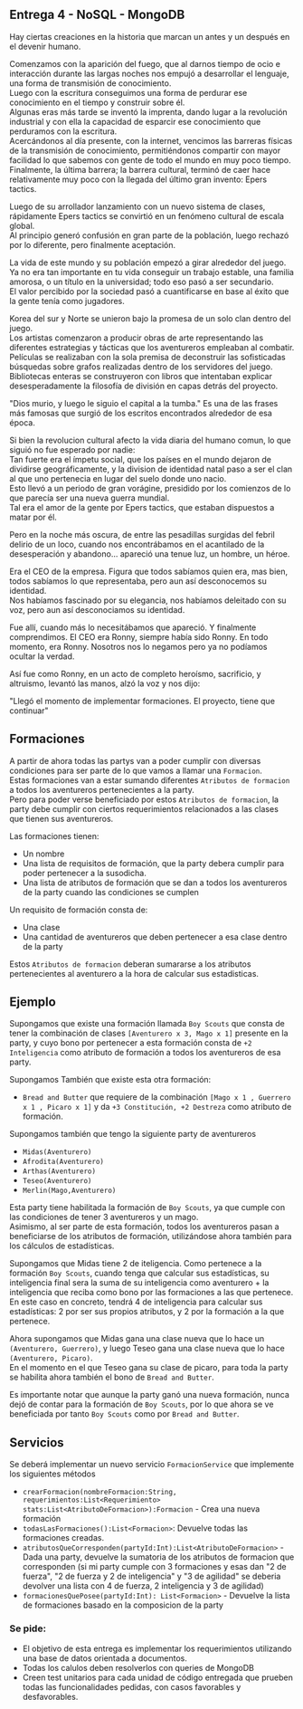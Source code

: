 
## Entrega 4 - NoSQL - MongoDB
Hay ciertas creaciones en la historia que marcan un antes y un después en el devenir humano.

Comenzamos con la aparición del fuego, que al darnos tiempo de ocio e interacción durante las largas noches nos empujó a desarrollar el lenguaje, una forma de transmisión de conocimiento. <br />
Luego con la escritura conseguimos una forma de perdurar ese conocimiento en el tiempo y construir sobre él.  <br />
Algunas eras más tarde se inventó la imprenta, dando lugar a la revolución industrial y con ella la capacidad de esparcir ese conocimiento que perduramos con la escritura.  <br />
Acercándonos al día presente, con la internet, vencimos las barreras físicas de la transmisión de conocimiento, permitiéndonos compartir con mayor facilidad lo que sabemos con gente de todo el mundo en muy poco tiempo.  <br />
Finalmente, la última barrera; la barrera cultural, terminó de caer hace relativamente muy poco con la llegada del último gran invento: Epers tactics.

Luego de su arrollador lanzamiento con un nuevo sistema de clases, rápidamente Epers tactics se convirtió en un fenómeno cultural de escala global.  <br />
Al principio generó confusión en gran parte de la población, luego rechazó por lo diferente, pero finalmente aceptación.

La vida de este mundo y su población empezó a girar alrededor del juego. Ya no era tan importante en tu vida conseguir un trabajo estable, una familia amorosa, o un título en la universidad; todo eso pasó a ser secundario.  <br />
El valor percibido por la sociedad pasó a cuantificarse en base al éxito que la gente tenía como jugadores.

Korea del sur y Norte se unieron bajo la promesa de un solo clan dentro del juego.  <br />
Los artistas comenzaron a producir obras de arte representando las diferentes estrategias y tácticas que los aventureros empleaban al combatir.  <br />
Películas se realizaban con la sola premisa de deconstruir las sofisticadas búsquedas sobre grafos realizadas dentro de los servidores del juego.  <br />
Bibliotecas enteras se construyeron con libros que intentaban explicar desesperadamente la filosofía de división en capas detrás del proyecto.

"Dios murio, y luego le siguio el capital a la tumba." Es una de las frases más famosas que surgió de los escritos encontrados alrededor de esa época.

Si bien la revolucion cultural afecto la vida diaria del humano comun, lo que siguió no fue esperado por nadie:   <br />
Tan fuerte era el ímpetu social, que los países en el mundo dejaron de dividirse geográficamente, y la division de identidad natal paso a ser el clan al que uno pertenecia en lugar del suelo donde uno nacio.   <br />
Esto llevó a un periodo de gran vorágine, presidido por los comienzos de lo que parecía ser una nueva guerra mundial.  <br />
Tal era el amor de la gente por Epers tactics, que estaban dispuestos a matar por él.

Pero en la noche más oscura, de entre las pesadillas surgidas del febril delirio de un loco, cuando nos encontrábamos en el acantilado de la desesperación y abandono...  apareció una tenue luz, un hombre, un héroe.

Era el CEO de la empresa. Figura que todos sabíamos quien era, mas bien, todos sabíamos  lo que representaba, pero aun así desconocemos su identidad.  <br />
Nos habíamos fascinado por su elegancia, nos habíamos deleitado con su voz, pero aun así desconociamos su identidad.

Fue allí, cuando más lo necesitábamos que apareció. Y finalmente comprendimos. El CEO era Ronny, siempre había sido Ronny. En todo momento, era Ronny. Nosotros nos lo negamos pero ya no podíamos ocultar la verdad.

Así fue como Ronny, en un acto de completo heroísmo, sacrificio, y altruismo, levantó las manos, alzó la voz y nos dijo:

"Llegó el momento de implementar formaciones. El proyecto, tiene que continuar"


## Formaciones

A partir de ahora todas las partys van a poder cumplir con diversas condiciones para ser parte de lo que vamos a llamar una `Formacion`. <br />
Estas formaciones van a estar sumando diferentes `Atributos de formacion` a todos los aventureros pertenecientes a la party.  <br />
Pero para poder verse beneficiado por estos `Atributos de formacion`, la party debe cumplir con ciertos requerimientos relacionados a las clases que tienen sus aventureros. <br />

Las formaciones tienen:
- Un nombre
- Una lista de requisitos de formación, que la party debera cumplir para poder pertenecer a la susodicha.
- Una lista de atributos de formación que se dan a todos los aventureros de la party cuando las condiciones se cumplen

Un requisito de formación consta de:
- Una clase
- Una cantidad de aventureros que deben pertenecer a esa clase dentro de la party

Estos `Atributos de formacion` deberan sumararse a los atributos pertenecientes al aventurero a la hora de calcular sus estadisticas.

## Ejemplo

Supongamos que existe una formación llamada `Boy Scouts` que consta de tener la combinación de clases `[Aventurero x 3, Mago x 1]` presente en la party, y cuyo bono por pertenecer a esta formación consta de `+2 Inteligencia` como atributo de formación a todos los aventureros de esa party.

Supongamos También que existe esta otra formación:
- `Bread and Butter` que requiere de la combinación `[Mago x 1 , Guerrero x 1 , Picaro x 1]` y da `+3 Constitución, +2 Destreza` como atributo de formación.

Supongamos también que tengo la siguiente party de aventureros

- `Midas(Aventurero)`
- `Afrodita(Aventurero)`
- `Arthas(Aventurero)`
- `Teseo(Aventurero)`
- `Merlin(Mago,Aventurero)`

Esta party tiene habilitada la formación de `Boy Scouts`, ya que cumple con las condiciones de tener 3 aventureros y un mago. <br />
Asimismo, al ser parte de esta formación, todos los aventureros pasan a beneficiarse de los atributos de formación, utilizándose ahora también para los cálculos de estadísticas.

Supongamos que Midas tiene 2 de iteligencia. Como pertenece a la formación  `Boy Scouts`, cuando tenga que calcular sus estadísticas, su inteligencia final sera la suma de su inteligencia como aventurero + la inteligencia que reciba como bono por las formaciones a las que pertenece.   <br />
En este caso en concreto, tendrá 4 de inteligencia para calcular sus estadísticas: 2 por ser sus propios atributos, y 2 por la formación a la que pertenece.

Ahora supongamos que Midas gana una clase nueva que lo hace un `(Aventurero, Guerrero)`, y luego Teseo gana una clase nueva que lo hace `(Aventurero, Picaro)`. <br />
En el momento en el que Teseo gana su clase de picaro, para toda la party se habilita ahora también el bono de `Bread and Butter`.

Es importante notar que aunque la party ganó una nueva formación, nunca dejó de contar para la formación de `Boy Scouts`, por lo que ahora se ve beneficiada por tanto `Boy Scouts` como por `Bread and Butter`.

## Servicios

Se deberá implementar un nuevo servicio `FormacionService` que implemente los siguientes métodos

- `crearFormacion(nombreFormacion:String, requerimientos:List<Requerimiento> stats:List<AtributoDeFormacion>):Formacion` - Crea una nueva formación
- `todasLasFormaciones():List<Formacion>`: Devuelve todas las formaciones creadas.
- `atributosQueCorresponden(partyId:Int):List<AtributoDeFormacion>` - Dada una party, devuelve la sumatoria de los atributos de formacion que corresponden
  (si mi party cumple con 3 formaciones y esas dan "2 de fuerza", "2 de fuerza y 2 de inteligencia" y "3 de agilidad" se deberia devolver una lista con 4 de fuerza, 2 inteligencia y 3 de agilidad)
- `formacionesQuePosee(partyId:Int): List<Formacion>` - Devuelve la lista de formaciones basado en la composicion de la party


### Se pide:
- El objetivo de esta entrega es implementar los requerimientos utilizando una base de datos orientada a documentos.
- Todas los calulos deben resolverlos con queries de MongoDB
- Creen test unitarios para cada unidad de código entregada que prueben todas las funcionalidades pedidas, con casos favorables y desfavorables.